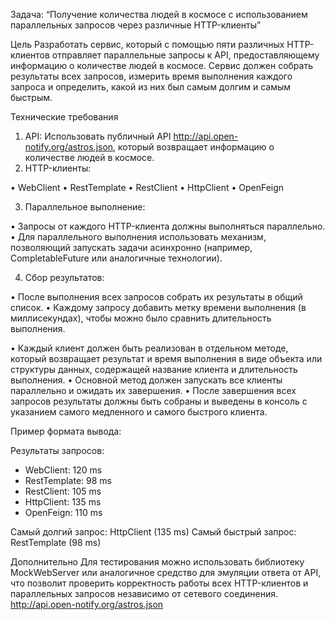Задача: “Получение количества людей в космосе с использованием параллельных запросов через различные HTTP-клиенты”

Цель
Разработать сервис, который с помощью пяти различных HTTP-клиентов отправляет параллельные запросы к API,
предоставляющему информацию о количестве людей в космосе. Сервис должен собрать результаты всех запросов, измерить время
выполнения каждого запроса и определить, какой из них был самым долгим и самым быстрым.

Технические требования

1. API: Использовать публичный API http://api.open-notify.org/astros.json, который возвращает информацию о количестве
   людей в космосе.
2. HTTP-клиенты:

• WebClient
• RestTemplate
• RestClient
• HttpClient
• OpenFeign

3. Параллельное выполнение:

• Запросы от каждого HTTP-клиента должны выполняться параллельно.
• Для параллельного выполнения использовать механизм, позволяющий запускать задачи асинхронно (например,
CompletableFuture или аналогичные технологии).

4. Сбор результатов:

• После выполнения всех запросов собрать их результаты в общий список.
• Каждому запросу добавить метку времени выполнения (в миллисекундах), чтобы можно было сравнить длительность
выполнения.

• Каждый клиент должен быть реализован в отдельном методе, который возвращает результат и время выполнения в виде
объекта или структуры данных, содержащей название клиента и длительность выполнения.
• Основной метод должен запускать все клиенты параллельно и ожидать их завершения.
• После завершения всех запросов результаты должны быть собраны и выведены в консоль с указанием самого медленного и
самого быстрого клиента.

Пример формата вывода:

Результаты запросов:

- WebClient: 120 ms
- RestTemplate: 98 ms
- RestClient: 105 ms
- HttpClient: 135 ms
- OpenFeign: 110 ms

Самый долгий запрос: HttpClient (135 ms)
Самый быстрый запрос: RestTemplate (98 ms)

Дополнительно
Для тестирования можно использовать библиотеку MockWebServer или аналогичное средство для эмуляции ответа от API, что
позволит проверить корректность работы всех HTTP-клиентов и параллельных запросов независимо от сетевого соединения.
http://api.open-notify.org/astros.json
